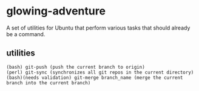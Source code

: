 # glowing-adventure
A set of utilities for Ubuntu that perform various tasks that should already be a command.

## utilities
```
(bash) git-push (push the current branch to origin)
(perl) git-sync (synchronizes all git repos in the current directory)
(bash)(needs validation) git-merge branch_name (merge the current branch into the current branch)
```



